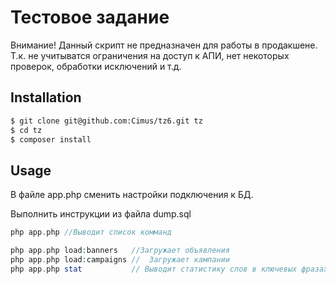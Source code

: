Тестовое задание
================

Внимание!
Данный скрипт не предназначен для работы в продакшене. Т.к. не учитыватся ограничения на доступ к АПИ, нет некоторых проверок, обработки исключений и т.д.


Installation
------------

```bash
$ git clone git@github.com:Cimus/tz6.git tz
$ cd tz
$ composer install
```

Usage
-----
В файле app.php сменить настройки подключения к БД.

Выполнить инструкции из файла dump.sql

```php
php app.php //Выводит список комманд

php app.php load:banners   //Загружает объявления
php app.php load:campaigns //  Загружает кампании
php app.php stat           // Выводит статистику слов в ключевых фразах

```